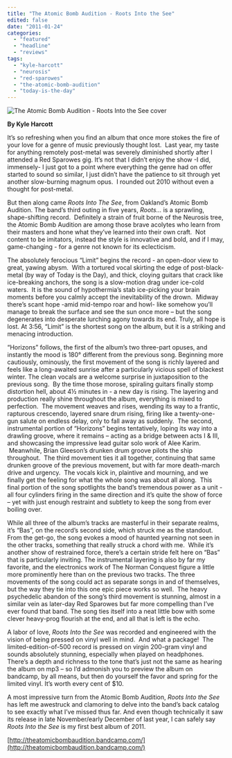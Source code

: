 ```yaml
---
title: "The Atomic Bomb Audition - Roots Into the See"
edited: false
date: "2011-01-24"
categories:
  - "featured"
  - "headline"
  - "reviews"
tags:
  - "kyle-harcott"
  - "neurosis"
  - "red-sparowes"
  - "the-atomic-bomb-audition"
  - "today-is-the-day"
---
```


![The Atomic Bomb Audition - Roots Into the See  cover](http://www.hellbound.ca/wp-content/uploads/2011/01/180325281-1.jpg "The Atomic Bomb Audition - Roots Into the See ")

**By Kyle Harcott**

It’s so refreshing when you find an album that once more stokes the fire of your love for a genre of music previously thought lost.  Last year, my taste for anything remotely post-metal was severely diminished shortly after I attended a Red Sparowes gig. It’s not that I didn’t enjoy the show -I did, immensely- I just got to a point where everything the genre had on offer started to sound so similar, I just didn’t have the patience to sit through yet another slow-burning magnum opus.  I rounded out 2010 without even a thought for post-metal.

But then along came _Roots Into The See_, from Oakland’s Atomic Bomb Audition. The band’s third outing in five years, _Roots…_ is a sprawling, shape-shifting record.  Definitely a strain of fruit borne of the Neurosis tree, the Atomic Bomb Audition are among those brave acolytes who learn from their masters and hone what they’ve learned into their own craft.  Not content to be imitators, instead the style is innovative and bold, and if I may, game-changing - for a genre not known for its eclecticism.

The absolutely ferocious “Limit” begins the record - an open-door view to great, yawing abysm.  With a tortured vocal skirting the edge of post-black-metal (by way of Today is the Day), and thick, cloying guitars that crack like ice-breaking anchors, the song is a slow-motion drag under ice-cold waters.  It is the sound of hypothermia’s stab ice-picking your brain moments before you calmly accept the inevitability of the drown.  Midway there’s scant hope -amid mid-tempo roar and howl- like somehow you’ll manage to break the surface and see the sun once more – but the song degenerates into desperate lurching agony towards its end. Truly, all hope is lost. At 3:56, “Limit” is the shortest song on the album, but it is a striking and menacing introduction.

“Horizons” follows, the first of the album’s two three-part opuses, and instantly the mood is 180° different from the previous song. Beginning more cautiously, ominously, the first movement of the song is richly layered and feels like a long-awaited sunrise after a particularly vicious spell of blackest winter. The clean vocals are a welcome surprise in juxtaposition to the previous song.  By the time those morose, spiraling guitars finally stomp distortion hell, about 4½ minutes in - a new day is rising. The layering and production really shine throughout the album, everything is mixed to perfection.  The movement weaves and rises, wending its way to a frantic, rapturous crescendo, layered snare drum rising, firing like a twenty-one-gun salute on endless delay, only to fall away as suddenly.  The second, instrumental portion of “Horizons” begins tentatively, loping its way into a drawling groove, where it remains – acting as a bridge between acts I & III, and showcasing the impressive lead guitar solo work of Alee Karim.  Meanwhile, Brian Gleeson’s drunken drum groove pilots the ship throughout.  The third movement ties it all together, continuing that same drunken groove of the previous movement, but with far more death-march drive and urgency.  The vocals kick in, plaintive and mourning, and we finally get the feeling for what the whole song was about all along.  This final portion of the song spotlights the band’s tremendous power as a unit - all four cylinders firing in the same direction and it’s quite the show of force – yet with just enough restraint and subtlety to keep the song from ever boiling over.

While all three of the album’s tracks are masterful in their separate realms, it’s “Bas”, on the record’s second side, which struck me as the standout.  From the get-go, the song evokes a mood of haunted yearning not seen in the other tracks, something that really struck a chord with me.  While it’s another show of restrained force, there’s a certain stride felt here on “Bas” that is particularly inviting. The instrumental layering is also by far my favorite, and the electronics work of The Norman Conquest figure a little more prominently here than on the previous two tracks. The three movements of the song could act as separate songs in and of themselves, but the way they tie into this one epic piece works so well.  The heavy psychedelic abandon of the song’s third movement is stunning, almost in a similar vein as later-day Red Sparowes but far more compelling than I’ve ever found that band. The song ties itself into a neat little bow with some clever heavy-prog flourish at the end, and all that is left is the echo.

A labor of love, _Roots Into the See_ was recorded and engineered with the vision of being pressed on vinyl well in mind.  And what a package!  The limited-edition-of-500 record is pressed on virgin 200-gram vinyl and sounds absolutely stunning, especially when played on headphones.  There’s a depth and richness to the tone that’s just not the same as hearing the album on mp3 – so I’d admonish you to preview the album on bandcamp, by all means, but then do yourself the favor and spring for the limited vinyl. It’s worth every cent of $10.

A most impressive turn from the Atomic Bomb Audition, _Roots Into the See_ has left me awestruck and clamoring to delve into the band’s back catalog to see exactly what I’ve missed thus far. And even though technically it saw its release in late November/early December of last year, I can safely say _Roots Into the See_ is my first best album of 2011.

[http://theatomicbombaudition.bandcamp.com/](http://theatomicbombaudition.bandcamp.com/)
